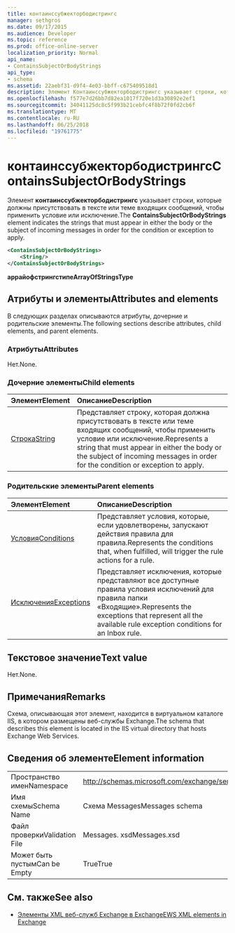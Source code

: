 ```yaml
---
title: контаинссубжекторбодистрингс
manager: sethgros
ms.date: 09/17/2015
ms.audience: Developer
ms.topic: reference
ms.prod: office-online-server
localization_priority: Normal
api_name:
- ContainsSubjectOrBodyStrings
api_type:
- schema
ms.assetid: 22aebf31-d9f4-4e03-bbff-c675409518d1
description: Элемент Контаинссубжекторбодистрингс указывает строки, которые должны присутствовать в тексте или теме входящих сообщений, чтобы применить условие или исключение.
ms.openlocfilehash: f577e7d26bb7d82ea1017f720e1d3a30892e2ef1
ms.sourcegitcommit: 34041125dc8c5f993b21cebfc4f8b72f0fd2cb6f
ms.translationtype: MT
ms.contentlocale: ru-RU
ms.lasthandoff: 06/25/2018
ms.locfileid: "19761775"
---
```

# <a name="containssubjectorbodystrings"></a><span data-ttu-id="9436a-103">контаинссубжекторбодистрингс</span><span class="sxs-lookup"><span data-stu-id="9436a-103">ContainsSubjectOrBodyStrings</span></span>

<span data-ttu-id="9436a-104">Элемент **контаинссубжекторбодистрингс** указывает строки, которые должны присутствовать в тексте или теме входящих сообщений, чтобы применить условие или исключение.</span><span class="sxs-lookup"><span data-stu-id="9436a-104">The **ContainsSubjectOrBodyStrings** element indicates the strings that must appear in either the body or the subject of incoming messages in order for the condition or exception to apply.</span></span> 
  
```XML
<ContainsSubjectOrBodyStrings>
    <String/>
</ContainsSubjectOrBodyStrings>
```

 <span data-ttu-id="9436a-105">**аррайофстрингстипе**</span><span class="sxs-lookup"><span data-stu-id="9436a-105">**ArrayOfStringsType**</span></span>
## <a name="attributes-and-elements"></a><span data-ttu-id="9436a-106">Атрибуты и элементы</span><span class="sxs-lookup"><span data-stu-id="9436a-106">Attributes and elements</span></span>

<span data-ttu-id="9436a-107">В следующих разделах описываются атрибуты, дочерние и родительские элементы.</span><span class="sxs-lookup"><span data-stu-id="9436a-107">The following sections describe attributes, child elements, and parent elements.</span></span>
  
### <a name="attributes"></a><span data-ttu-id="9436a-108">Атрибуты</span><span class="sxs-lookup"><span data-stu-id="9436a-108">Attributes</span></span>

<span data-ttu-id="9436a-109">Нет.</span><span class="sxs-lookup"><span data-stu-id="9436a-109">None.</span></span>
  
### <a name="child-elements"></a><span data-ttu-id="9436a-110">Дочерние элементы</span><span class="sxs-lookup"><span data-stu-id="9436a-110">Child elements</span></span>

|<span data-ttu-id="9436a-111">**Элемент**</span><span class="sxs-lookup"><span data-stu-id="9436a-111">**Element**</span></span>|<span data-ttu-id="9436a-112">**Описание**</span><span class="sxs-lookup"><span data-stu-id="9436a-112">**Description**</span></span>|
|:-----|:-----|
|[<span data-ttu-id="9436a-113">Строка</span><span class="sxs-lookup"><span data-stu-id="9436a-113">String</span></span>](string.md) <br/> |<span data-ttu-id="9436a-114">Представляет строку, которая должна присутствовать в тексте или теме входящих сообщений, чтобы применить условие или исключение.</span><span class="sxs-lookup"><span data-stu-id="9436a-114">Represents a string that must appear in either the body or the subject of incoming messages in order for the condition or exception to apply.</span></span>  <br/> |
   
### <a name="parent-elements"></a><span data-ttu-id="9436a-115">Родительские элементы</span><span class="sxs-lookup"><span data-stu-id="9436a-115">Parent elements</span></span>

|<span data-ttu-id="9436a-116">**Элемент**</span><span class="sxs-lookup"><span data-stu-id="9436a-116">**Element**</span></span>|<span data-ttu-id="9436a-117">**Описание**</span><span class="sxs-lookup"><span data-stu-id="9436a-117">**Description**</span></span>|
|:-----|:-----|
|[<span data-ttu-id="9436a-118">Условия</span><span class="sxs-lookup"><span data-stu-id="9436a-118">Conditions</span></span>](conditions.md) <br/> |<span data-ttu-id="9436a-119">Представляет условия, которые, если удовлетворены, запускают действия правила для правила.</span><span class="sxs-lookup"><span data-stu-id="9436a-119">Represents the conditions that, when fulfilled, will trigger the rule actions for a rule.</span></span>  <br/> |
|[<span data-ttu-id="9436a-120">Исключения</span><span class="sxs-lookup"><span data-stu-id="9436a-120">Exceptions</span></span>](exceptions.md) <br/> |<span data-ttu-id="9436a-121">Представляет исключения, которые представляют все доступные правила условия исключений для правила папки «Входящие».</span><span class="sxs-lookup"><span data-stu-id="9436a-121">Represents the exceptions that represent all the available rule exception conditions for an Inbox rule.</span></span>  <br/> |
   
## <a name="text-value"></a><span data-ttu-id="9436a-122">Текстовое значение</span><span class="sxs-lookup"><span data-stu-id="9436a-122">Text value</span></span>

<span data-ttu-id="9436a-123">Нет.</span><span class="sxs-lookup"><span data-stu-id="9436a-123">None.</span></span>
  
## <a name="remarks"></a><span data-ttu-id="9436a-124">Примечания</span><span class="sxs-lookup"><span data-stu-id="9436a-124">Remarks</span></span>

<span data-ttu-id="9436a-125">Схема, описывающая этот элемент, находится в виртуальном каталоге IIS, в котором размещены веб-службы Exchange.</span><span class="sxs-lookup"><span data-stu-id="9436a-125">The schema that describes this element is located in the IIS virtual directory that hosts Exchange Web Services.</span></span>
  
## <a name="element-information"></a><span data-ttu-id="9436a-126">Сведения об элементе</span><span class="sxs-lookup"><span data-stu-id="9436a-126">Element information</span></span>

|||
|:-----|:-----|
|<span data-ttu-id="9436a-127">Пространство имен</span><span class="sxs-lookup"><span data-stu-id="9436a-127">Namespace</span></span>  <br/> |http://schemas.microsoft.com/exchange/services/2006/messages  <br/> |
|<span data-ttu-id="9436a-128">Имя схемы</span><span class="sxs-lookup"><span data-stu-id="9436a-128">Schema Name</span></span>  <br/> |<span data-ttu-id="9436a-129">Схема Messages</span><span class="sxs-lookup"><span data-stu-id="9436a-129">Messages schema</span></span>  <br/> |
|<span data-ttu-id="9436a-130">Файл проверки</span><span class="sxs-lookup"><span data-stu-id="9436a-130">Validation File</span></span>  <br/> |<span data-ttu-id="9436a-131">Messages. xsd</span><span class="sxs-lookup"><span data-stu-id="9436a-131">Messages.xsd</span></span>  <br/> |
|<span data-ttu-id="9436a-132">Может быть пустым</span><span class="sxs-lookup"><span data-stu-id="9436a-132">Can be Empty</span></span>  <br/> |<span data-ttu-id="9436a-133">True</span><span class="sxs-lookup"><span data-stu-id="9436a-133">True</span></span>  <br/> |
   
## <a name="see-also"></a><span data-ttu-id="9436a-134">См. также</span><span class="sxs-lookup"><span data-stu-id="9436a-134">See also</span></span>



- [<span data-ttu-id="9436a-135">Элементы XML веб-служб Exchange в Exchange</span><span class="sxs-lookup"><span data-stu-id="9436a-135">EWS XML elements in Exchange</span></span>](ews-xml-elements-in-exchange.md)

